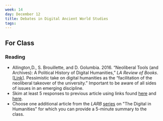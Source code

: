 ```yaml
---
week: 14
day: December 12
title: Debates in Digital Ancient World Studies  
tags: 
---
```


## For Class

### Reading
- Allington,D., S. Brouillette, and D. Golumbia. 2016. “Neoliberal Tools (and Archives): A Political History of Digital Humanities,” *LA Review of Books*. [[Link](https://lareviewofbooks.org/article/neoliberal-tools-archives-political-history-digital-humanities/)]. Pessimistic take on digital humanities as the “facilitation of the neoliberal takeover of the university.” Important to be aware of all sides of issues in an emerging discipline.
- Skim at least 5 responses to previous article using links found [here](http://digitalhumanitiesnow.org/2016/05/editors-choice-round-up-of-responses-to-the-la-neoliberal-tools-and-archives/) and [here](http://digitalhumanitiesnow.org/2016/05/editors-choice-a-second-round-up-of-responses-to-the-larb-critique/).
- Choose one additional article from the *LARB* [series](https://lareviewofbooks.org/feature/the-digital-in-the-humanities) on "The Digital in Humanities" for which you can provide a 5-minute summary to the class.